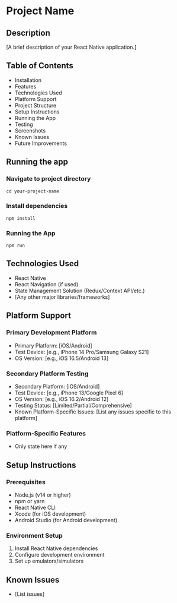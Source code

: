 # Project Name
## Description
[A brief description of your React Native application.]
## Table of Contents
- Installation
- Features
- Technologies Used
- Platform Support
- Project Structure
- Setup Instructions
- Running the App
- Testing
- Screenshots
- Known Issues
- Future Improvements
  
## Running the app
### Navigate to project directory
`cd your-project-name`

### Install dependencies
`npm install`

### Running the App
`npm run`

## Technologies Used
- React Native
- React Navigation (if used)
- State Management Solution (Redux/Context API/etc.)
- [Any other major libraries/frameworks]
  
## Platform Support

### Primary Development Platform
- Primary Platform: [iOS/Android]
- Test Device: [e.g., iPhone 14 Pro/Samsung Galaxy S21]
- OS Version: [e.g., iOS 16.5/Android 13]
  
### Secondary Platform Testing
- Secondary Platform: [iOS/Android]
- Test Device: [e.g., iPhone 13/Google Pixel 6]
- OS Version: [e.g., iOS 16.2/Android 12]
- Testing Status: [Limited/Partial/Comprehensive]
- Known Platform-Specific Issues: [List any issues specific to this
platform]

### Platform-Specific Features
- Only state here if any
  
## Setup Instructions
### Prerequisites
- Node.js (v14 or higher)
- npm or yarn
- React Native CLI
- Xcode (for iOS development)
- Android Studio (for Android development)
  
### Environment Setup
1. Install React Native dependencies
2. Configure development environment
3. Set up emulators/simulators
   
## Known Issues
- [List issues]
